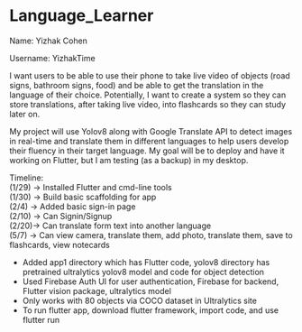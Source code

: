 # Language_Learner
Name: Yizhak Cohen

Username: YizhakTime

I want users to be able to use their phone to take live video of objects (road signs, bathroom signs, food) and be able to get the translation in the language of their choice. Potentially, I want to create a system so they can store translations, after taking live video, into flashcards so they can study later on. 

My project will use Yolov8 along with Google Translate API to detect images in real-time and translate them in different languages to help users develop their fluency in their target language. My goal will be to deploy and have it working on Flutter, but I am testing (as a backup) in my desktop. 

Timeline:  
(1/29) -> Installed Flutter and cmd-line tools  
(1/30) -> Build basic scaffolding for app  
(2/4) -> Added basic sign-in page  
(2/10) -> Can Signin/Signup  
(2/20)-> Can translate form text into another language  
(5/7) -> Can view camera, translate them, add photo, translate them, save to flashcards, view notecards
- Added app1 directory which has Flutter code, yolov8 directory has pretrained ultralytics yolov8 model and code for object detection
- Used Firebase Auth UI for user authentication, Firebase for backend, Flutter vision package, ultralytics model
- Only works with 80 objects via COCO dataset in Ultralytics site
- To run flutter app, download flutter framework, import code, and use flutter run
